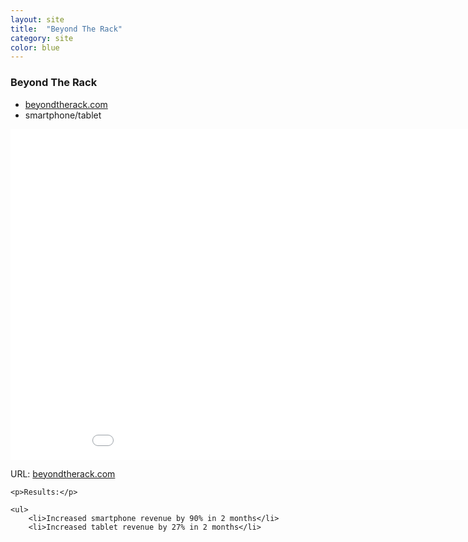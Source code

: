 ```yaml
---
layout: site
title:  "Beyond The Rack"
category: site
color: blue
---
```


### Beyond The Rack

<ul class="c-card__stats">
    <li><a href="http://www.beyondtherack.com">beyondtherack.com</a></li>
    <li>smartphone/tablet</li>
</ul>

<div class="t-inner">
    <div class="c-media">
        <iframe src="//player.vimeo.com/video/54564885?title=0&amp;byline=0&amp;portrait=0&amp;color=fccf4e" width="950" height="529" class="c-media__embed" frameborder="0" webkitallowfullscreen mozallowfullscreen allowfullscreen></iframe>
    </div>
</div>

<div class="c-card__description">
    <p>URL: <a href="http://www.beyondtherack.com">beyondtherack.com</a></p>

    <p>Results:</p>

    <ul>
        <li>Increased smartphone revenue by 90% in 2 months</li>
        <li>Increased tablet revenue by 27% in 2 months</li>
</div>